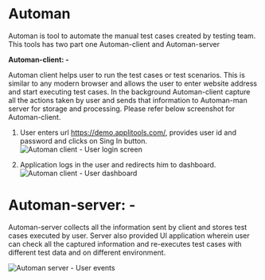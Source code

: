 # **Automan**

Automan is tool to automate the manual test cases created by testing team. This tools has two part one Automan-client and Automan-server

**Automan-client: -**

Automan client helps user to run the test cases or test scenarios. This is similar to any modern browser and allows the user to enter website address and start executing test cases. In the background Automan-client capture all the actions taken by user and sends that information to Automan-man server for storage and processing. Please refer below screenshot for Automan-client.

1. User enters url <https://demo.applitools.com/>, provides user id and password and clicks on Sing In button.
![](https://i-ams.github.io/images/screenshots/1.png "Automan client - User login screen")

2. Application logs in the user and redirects him to dashboard. 
![](https://i-ams.github.io/images/screenshots/2.png "Automan client - User dashboard")

# **Automan-server: -**

Automan-server collects all the information sent by client and stores test cases executed by user. Server also provided UI application wherein user can check all the captured information and re-executes test cases with different test data and on different environment.

![](https://i-ams.github.io/images/screenshots/3.png "Automan server - User events")

